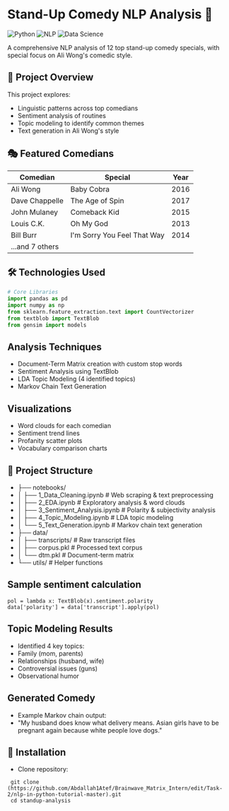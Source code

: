 # Stand-Up Comedy NLP Analysis 🎤

![Python](https://img.shields.io/badge/Python-3.8%2B-blue)
![NLP](https://img.shields.io/badge/NLP-TextBlob%2FNLTK%2BGensim-green)
![Data Science](https://img.shields.io/badge/Analysis-Sentiment%2BTopic%20Modeling-orange)

A comprehensive NLP analysis of 12 top stand-up comedy specials, with special focus on Ali Wong's comedic style.

## 📌 Project Overview

This project explores:
- Linguistic patterns across top comedians
- Sentiment analysis of routines
- Topic modeling to identify common themes
- Text generation in Ali Wong's style

## 🎭 Featured Comedians
| Comedian | Special | Year |
|----------|---------|------|
| Ali Wong | Baby Cobra | 2016 |
| Dave Chappelle | The Age of Spin | 2017 |
| John Mulaney | Comeback Kid | 2015 |
| Louis C.K. | Oh My God | 2013 |
| Bill Burr | I'm Sorry You Feel That Way | 2014 |
| ...and 7 others | | |

## 🛠️ Technologies Used
```python
# Core Libraries
import pandas as pd
import numpy as np
from sklearn.feature_extraction.text import CountVectorizer
from textblob import TextBlob
from gensim import models
```
## Analysis Techniques
- Document-Term Matrix creation with custom stop words
- Sentiment Analysis using TextBlob
- LDA Topic Modeling (4 identified topics)
- Markov Chain Text Generation

## Visualizations
- Word clouds for each comedian
- Sentiment trend lines
- Profanity scatter plots
- Vocabulary comparison charts

 ## 📂 Project Structure
- ├── notebooks/
- │   ├── 1_Data_Cleaning.ipynb       # Web scraping & text preprocessing
- │   ├── 2_EDA.ipynb                 # Exploratory analysis & word clouds
- │   ├── 3_Sentiment_Analysis.ipynb  # Polarity & subjectivity analysis
- │   ├── 4_Topic_Modeling.ipynb      # LDA topic modeling
- │   └── 5_Text_Generation.ipynb     # Markov chain text generation
- ├── data/
- │   ├── transcripts/                # Raw transcript files
- │   ├── corpus.pkl                  # Processed text corpus  
- │   └── dtm.pkl                     # Document-term matrix
- └── utils/                          # Helper functions


## Sample sentiment calculation
```
pol = lambda x: TextBlob(x).sentiment.polarity
data['polarity'] = data['transcript'].apply(pol)
```
## Topic Modeling Results
- Identified 4 key topics:
- Family (mom, parents)
- Relationships (husband, wife)
- Controversial issues (guns)
- Observational humor

## Generated Comedy
- Example Markov chain output:
- "My husband does know what delivery means. Asian girls have to be pregnant again because white people love dogs."
## 🚀 Installation
- Clone repository:
 ```
  git clone (https://github.com/Abdallah1Atef/Brainwave_Matrix_Intern/edit/Task-2/nlp-in-python-tutorial-master).git
  cd standup-analysis
  ```
  

